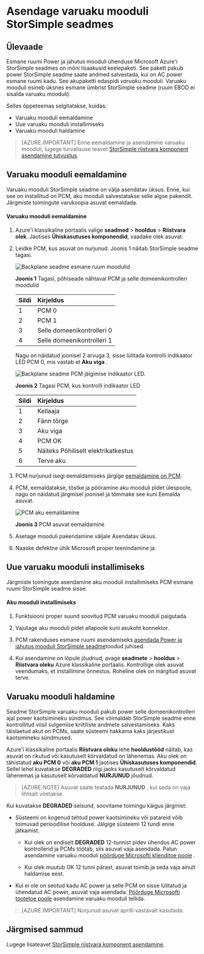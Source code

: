 <properties 
   pageTitle="Asendage asuvat StorSimple seadmes | Microsoft Azure'i"
   description="Kirjeldatakse, kuidas eemaldada, asendamine ja varuaku mooduli StorSimple seadme haldamine."
   services="storsimple"
   documentationCenter=""
   authors="alkohli"
   manager="carmonm"
   editor="" />
<tags 
   ms.service="storsimple"
   ms.devlang="NA"
   ms.topic="article"
   ms.tgt_pltfrm="NA"
   ms.workload="TBD"
   ms.date="08/17/2016"
   ms.author="alkohli" />

# <a name="replace-the-backup-battery-module-on-your-storsimple-device"></a>Asendage varuaku mooduli StorSimple seadmes

## <a name="overview"></a>Ülevaade

Esmane ruumi Power ja jahutus mooduli ühenduse Microsoft Azure'i StorSimple seadmes on mõni lisaakusid keelepaketi. See pakett pakub power StorSimple seadme saate andmed salvestada, kui on AC power esmane ruumi kadu. See akupaketti edaspidi *varuaku mooduli*. Varuaku mooduli esineb üksnes esmane ümbrist StorSimple seadme (ruum EBOD ei sisalda varuaku mooduli). 

Selles õppeteemas selgitatakse, kuidas:

- Varuaku mooduli eemaldamine 
- Uue varuaku mooduli installimiseks
- Varuaku mooduli haldamine

>[AZURE.IMPORTANT] Enne eemaldamine ja asendamine varuaku mooduli, lugege turvalisuse teavet [StorSimple riistvara komponent asendamine tutvustus](storsimple-hardware-component-replacement.md).

## <a name="remove-the-backup-battery-module"></a>Varuaku mooduli eemaldamine

Varuaku mooduli StorSimple seadme on välja asendatav üksus. Enne, kui see on installitud on PCM, aku mooduli salvestatakse selle algse pakendit. Järgmiste toimingute varukoopia asuvat eemaldada.

#### <a name="to-remove-the-backup-battery-module"></a>Varuaku mooduli eemaldamine

1. Azure'i klassikaline portaalis valige **seadmed** > **hooldus** > **Riistvara olek**. Jaotises **Ühiskasutuses komponendid**, vaadake olek asuvat.

2. Leidke PCM, kus asuvat on nurjunud. Joonis 1 näitab StorSimple seadme tagasi.

    ![Backplane seadme esmane ruum moodulid](./media/storsimple-battery-replacement/IC740994.png)

    **Joonis 1** Tagasi, põhiseade nähtaval PCM ja selle domeenikontrolleri moodulid

  	|Sildi|Kirjeldus|
  	|:----|:----------|
  	|1|PCM 0|
  	|2|PCM 1|
  	|3|Selle domeenikontrolleri 0|
  	|4|Selle domeenikontrolleri 1|

    Nagu on näidatud joonisel 2 arvuga 3, sisse lülitada kontrolli indikaator LED PCM 0, mis vastab et **Aku viga** .

    ![Backplane seadme PCM jälgimise indikaator LED.](./media/storsimple-battery-replacement/IC740992.png)

    **Joonis 2** Tagasi PCM, kus kontrolli indikaator LED

  	|Sildi|Kirjeldus|
  	|:---|:-----------|
  	|1|Kellaaja|
  	|2|Fänn tõrge|
  	|3|Aku viga|
  	|4|PCM OK|
  	|5|Näiteks Põhiliselt elektrikatkestus|
  	|6|Terve aku|

3. PCM nurjunud isegi eemaldamiseks järgige [eemaldamine on PCM](storsimple-power-cooling-module-replacement.md#remove-a-pcm).

4. PCM, eemaldatakse, tõstke ja pööramine aku mooduli pidet ülespoole, nagu on näidatud järgmisel joonisel ja tõmmake see kuni Eemalda asuvat.

    ![PCM aku eemaldamine](./media/storsimple-battery-replacement/IC741019.png)

    **Joonis 3** PCM asuvat eemaldamine

5. Asetage mooduli pakendamine väljale Asendatav üksus.

6. Naaske defektne ühik Microsoft proper teenindamine ja.

## <a name="install-a-new-backup-battery-module"></a>Uue varuaku mooduli installimiseks

Järgmiste toimingute asendamine aku mooduli installimiseks PCM esmane ruumi StorSimple seadme sisse.

#### <a name="to-install-the-battery-module"></a>Aku mooduli installimiseks

1. Funktsiooni proper suund soovitud PCM varuaku mooduli paigutada.

2. Vajutage aku mooduli pidet allapoole kuni asukoht konnektor.

3. PCM rakenduses esmane ruumi asendamiseks [asendada Power ja jahutus mooduli StorSimple seadme](storsimple-power-cooling-module-replacement.md)toodud juhised.

4. Kui asendamine on lõpule jõudnud, avage **seadmete** > **hooldus** > **Riistvara oleku** Azure klassikaline portaalis. Kontrollige olek asuvat veendumaks, et installimine õnnestus. Roheline olek on märgitud asuvat terve.

## <a name="maintain-the-backup-battery-module"></a>Varuaku mooduli haldamine

Seadme StorSimple varuaku mooduli pakub power selle domeenikontrolleri ajal power kaotsimineku sündmus. See võimaldab StorSimple seadme enne kontrollitud viisil sulgemise kriitiliste andmete salvestamiseks. Kaks täislaetud akut on PCMs, saate süsteemi hakkama kaks järjestikust kaotsimineku sündmused.

Azure'i klassikaline portaalis **Riistvara oleku** lehe **hooldustööd** näitab, kas asuvat on rikutud või kasutuselt kõrvaldatud on lähenemas. Aku olek on tähistatud **aku PCM 0** või **aku PCM 1** jaotises **Ühiskasutuses komponendid**. Sellel lehel kuvatakse **DEGRADED** riigi jaoks kasutuselt kõrvaldatud lähenemas ja kasutuselt kõrvaldatud **NURJUNUD** jõudnud. 

>[AZURE.NOTE] Asuvat saate teatada **NURJUNUD** , kui seda on vaja lihtsalt võetakse.
 
Kui kuvatakse **DEGRADED** seisund, soovitame toimingu käigus järgmist:

- Süsteemi on kogenud tehtud power kaotsimineku või patareid võib toimuvad perioodilise hoolduse. Jälgige süsteemi 12 tundi enne jätkamist.

    - Kui olek on endiselt **DEGRADED** 12-tunnist pidev ühendus AC power kontrollerid ja PCMs töötab, siis asuvat vaja asendada. Palun asendamine varuaku mooduli [pöörduge Microsofti klienditoe poole](storsimple-contact-microsoft-support.md) .

    - Kui olek muutub OK 12 tunni pärast, asuvat toimib ja seda vaja ainult haldamise eest.

- Kui ei ole on seotud kadu AC power ja selle PCM on sisse lülitatud ja ühendatud AC power, asuvat vaja asendada. [Pöörduge Microsofti tootetoe poole](storsimple-contact-microsoft-support.md) asendamine varuaku mooduli tellida.

>[AZURE.IMPORTANT] Nurjunud asuvat aprilli vastavalt kasutada. 

## <a name="next-steps"></a>Järgmised sammud

Lugege lisateavet [StorSimple riistvara komponent asendamine](storsimple-hardware-component-replacement.md).
